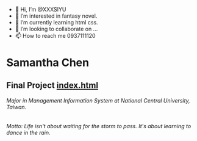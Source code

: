 - 👋 Hi, I’m @XXXSIYU 
- 👀 I’m interested in fantasy novel.
- 🌱 I’m currently learning html css.
- 💞️ I’m looking to collaborate on ...
- 📫 How to reach me 0937111120

<!---
XXXSIYU/XXXSIYU is a ✨ special ✨ repository because its `README.md` (this file) appears on your GitHub profile.
You can click the Preview link to take a look at your changes.
--->
# Samantha Chen


## Final Project [index.html](https://xxxsiyu.github.io/)

###### Major in Management Information System at National Central University, Taiwan.
###### Motto: Life isn't about waiting for the storm to pass. It's about learning to dance in the rain.
